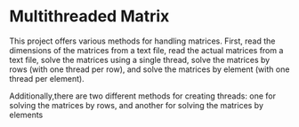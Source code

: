 # Multithreaded Matrix

This project offers various methods for handling matrices. First, read the dimensions of the matrices from a
text file, read the actual matrices from a text file, solve the matrices using a single thread, solve the matrices by
rows (with one thread per row), and solve the matrices by element (with one thread per element). 

Additionally,there are two different methods for creating threads: one for solving the matrices by rows, and another for
solving the matrices by elements
